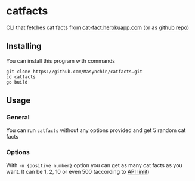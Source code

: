# catfacts
CLI that fetches cat facts from [cat-fact.herokuapp.com](https://cat-fact.herokuapp.com) (or as [github repo](https://github.com/alexwohlbruck/cat-facts))

## Installing

You can install this program with commands
```
git clone https://github.com/Masynchin/catfacts.git
cd catfacts
go build
```

## Usage

### General

You can run `catfacts` without any options provided and get 5 random cat facts

### Options

With `-n {positive number}` option you can get as many cat facts as you want. It can be 1, 2, 10 or even 500 (according to [API limit](https://alexwohlbruck.github.io/cat-facts/docs/endpoints/facts#query-parameters))
